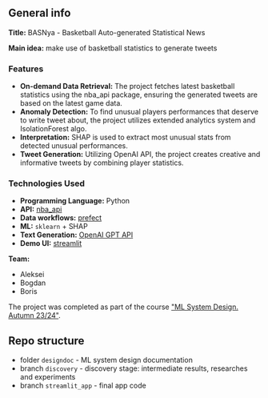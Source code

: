 ## General info
**Title:** BASNya - Basketball Auto-generated Statistical News

**Main idea:** make use of basketball statistics to generate tweets

### Features

- **On-demand Data Retrieval:** The project fetches latest basketball statistics using the nba_api package, ensuring the generated tweets are based on the latest game data.
- **Anomaly Detection:** To find unusual players performances that deserve to write tweet about, the project utilizes extended analytics system and IsolationForest algo.
- **Interpretation:** SHAP is used to extract most unusual stats from detected unusual performances.
- **Tweet Generation:** Utilizing OpenAI API, the project creates creative and informative tweets by combining player statistics.

### Technologies Used

- **Programming Language:** Python
- **API:** [nba_api](https://github.com/swar/nba_api)
- **Data workflows:** [prefect](https://www.prefect.io)
- **ML:** `sklearn` + SHAP
- **Text Generation:** [OpenAI GPT API](https://openai.com/product)
- **Demo UI:** [streamlit](https://streamlit.io) 

**Team:**
- Aleksei
- Bogdan
- Boris

The project was completed as part of the course ["ML System Design. Autumn 23/24"](https://ods.ai/tracks/ml-system-design-23).

## Repo structure

* folder `designdoc` - ML system design documentation 
* branch `discovery` - discovery stage: intermediate results, researches and experiments
* branch `streamlit_app` - final app code 
